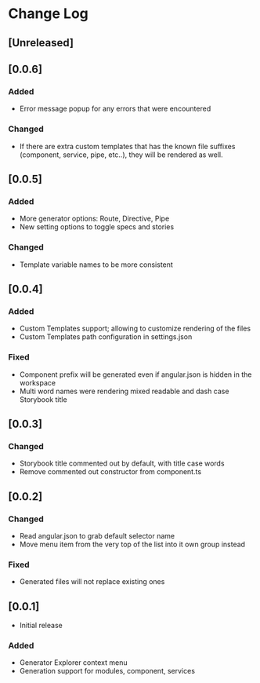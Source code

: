 # Change Log

## [Unreleased]

## [0.0.6]
### Added
  - Error message popup for any errors that were encountered
### Changed
  - If there are extra custom templates that has the known file suffixes (component, service, pipe, etc..), they will be rendered as well.

## [0.0.5]
### Added
  - More generator options: Route, Directive, Pipe
  - New setting options to toggle specs and stories
### Changed
- Template variable names to be more consistent

## [0.0.4]
### Added
- Custom Templates support; allowing to customize rendering of the files
- Custom Templates path configuration in settings.json

### Fixed
- Component prefix will be generated even if angular.json is hidden in the workspace
- Multi word names were rendering mixed readable and dash case Storybook title

## [0.0.3]
### Changed
- Storybook title commented out by default, with title case words
- Remove commented out constructor from component.ts

## [0.0.2]
### Changed
- Read angular.json to grab default selector name
- Move menu item from the very top of the list into it own group instead
### Fixed
- Generated files will not replace existing ones

## [0.0.1]
- Initial release
### Added
- Generator Explorer context menu
- Generation support for modules, component, services
